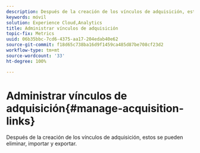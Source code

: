 ```yaml
---
description: Después de la creación de los vínculos de adquisición, estos se pueden eliminar, importar y exportar.
keywords: móvil
solution: Experience Cloud,Analytics
title: Administrar vínculos de adquisición
topic-fix: Metrics
uuid: 06b35bbc-7cd6-4375-aa17-204edab40e62
source-git-commit: f18d65c738ba16d9f1459ca485d87be708cf23d2
workflow-type: tm+mt
source-wordcount: '33'
ht-degree: 100%

---
```



# Administrar vínculos de adquisición{#manage-acquisition-links}

Después de la creación de los vínculos de adquisición, estos se pueden eliminar, importar y exportar.

